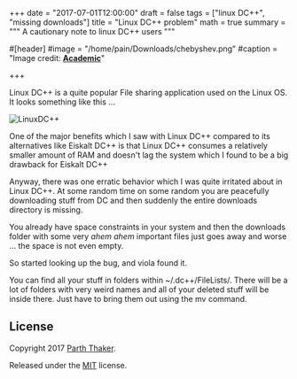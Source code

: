 +++
date = "2017-07-01T12:00:00"
draft = false
tags = ["linux DC++", "missing downloads"]
title = "Linux DC++ problem"
math = true
summary = """
A cautionary note to linux DC++ users
"""

#[header]
#image = "/home/pain/Downloads/chebyshev.png"
#caption = "Image credit: [**Academic**](https://github.com/gcushen/hugo-academic/)"

+++

Linux DC++ is a quite popular File sharing application used on the Linux OS. It looks something like this …

![LinuxDC++](../../img/linuxdc.png)

One of the major benefits which I saw with Linux DC++ compared to its alternatives like Eiskalt DC++ is that Linux DC++ consumes a relatively smaller amount of RAM and doesn't lag the system which I found to be a big drawback for Eiskalt DC++


Anyway, there was one erratic behavior which I was quite irritated about in Linux DC++. At some random time on some random you are peacefully downloading stuff from DC and then suddenly the entire downloads directory is missing.


You already have space constraints in your system and then the downloads folder with some very *ahem ahem* important files just goes away and worse … the space is not even empty.


So started looking up the bug, and viola found it.


You can find all your stuff in folders within ~/.dc++/FileLists/. There will be a lot of folders with very weird names and all of your deleted stuff will be inside there. Just have to bring them out using the mv command.
## License

Copyright 2017 [Parth Thaker](https://parththaker.github.io/).

Released under the [MIT](https://github.com/gcushen/hugo-academic/blob/master/LICENSE.md) license.
